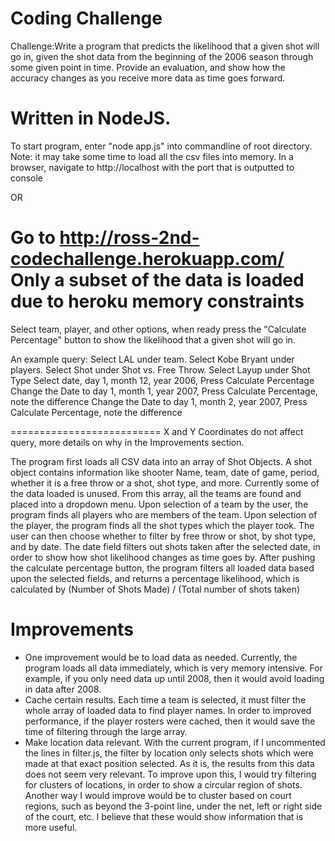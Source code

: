 Coding Challenge
==========================

Challenge:Write a program that predicts the likelihood that a given shot will go in, given the shot data from the
beginning of the 2006 season through some given point in time. Provide an evaluation, and show how the accuracy 
changes as you receive more data as time goes forward.

Written in NodeJS.
==========================
To start program, enter "node app.js" into commandline of root directory. Note: it may take some time to load all the csv files into memory. In a browser, navigate to http://localhost with the port that is outputted to console

OR


Go to http://ross-2nd-codechallenge.herokuapp.com/
Only a subset of the data is loaded due to heroku memory constraints
==========================
Select team, player, and other options, when ready press the "Calculate Percentage" button to show the likelihood 
that a given shot will go in.

An example query:
Select LAL under team.
Select Kobe Bryant under players.
Select Shot under Shot vs. Free Throw.
Select Layup under Shot Type
Select date, day 1, month 12, year 2006, Press Calculate Percentage
Change the Date to day 1, month 1, year 2007, Press Calculate Percentage, note the difference
Change the Date to day 1, month 2, year 2007, Press Calculate Percentage, note the difference

==========================
X and Y Coordinates do not affect query, more details on why in the Improvements section.

The program first loads all CSV data into an array of Shot Objects. A shot object contains information like shooter Name, team, date of game, period, whether it is a free throw or a shot, shot type, and more. Currently some of the data loaded is unused.
From this array, all the teams are found and placed into a dropdown menu. Upon selection of a team by the user, the program finds all players who are members of the team. Upon selection of the player, the program finds all the shot types which the player took.
The user can then choose whether to filter by free throw or shot, by shot type, and by date. The date field filters out shots taken after the selected date, in order to show how shot likelihood changes as time goes by.
After pushing the calculate percentage button, the program filters all loaded data based upon the selected fields, and returns a percentage likelihood, which is calculated by (Number of Shots Made) / (Total number of shots taken)


# Improvements
- One improvement would be to load data as needed. Currently, the program loads all data immediately, which is very memory intensive. For example, if you only need data up until 2008, then it would avoid loading in data after 2008.
- Cache certain results. Each time a team is selected, it must filter the whole array of loaded data to find player names. In order to improved performance, if the player rosters were cached, then it would save the time of filtering through the large array.
- Make location data relevant. With the current program, if I uncommented the lines in filter.js, the filter by location only selects shots which were made at that exact position selected. As it is, the results from this data does not seem very relevant. To improve upon this, I would try filtering for clusters of locations, in order to show a circular region of shots. Another way I would improve would be to cluster based on court regions, such as beyond the 3-point line, under the net, left or right side of the court, etc. I believe that these would show information that is more useful.

